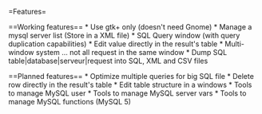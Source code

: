 =Features=

==Working features==
    * Use gtk+ only (doesn't need Gnome)
    * Manage a mysql server list (Store in a XML file)
    * SQL Query window (with query duplication capabilities)
    * Edit value directly in the result's table
    * Multi-window system ... not all request in the same window
    * Dump SQL table|database|serveur|request into SQL, XML and CSV files 

==Planned features==
    * Optimize multiple queries for big SQL file
    * Delete row directly in the result's table
    * Edit table structure in a windows
    * Tools to manage MySQL user
    * Tools to manage MySQL server vars
    * Tools to manage MySQL functions (MySQL 5) 

